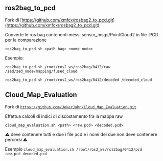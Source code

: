 ## ros2bag_to_pcd

Fork di [https://github.com/xmfcx/rosbag2_to_pcd.git](https://github.com/xmfcx/rosbag2_to_pcd.git)

Converte le ros bag contenenti messi sensor_msgs/PointCloud2 in file .PCD per la comparazione

`ros2bag_to_pcd.sh <path bag> <nome nodo>`

Esempio:

`ros2bag_to_pcd.sh /root/ros2_ws/ros2bag/0412/raw /zed/zed_node/mapping/fused_cloud`

`ros2bag_to_pcd.sh /root/ros2_ws/ros2bag/0412/decoded /decoded_cloud`

## Cloud_Map_Evaluation

Fork di [`https://github.com/JokerJohn/Cloud_Map_Evaluation.git`](`https://github.com/JokerJohn/Cloud_Map_Evaluation.git`)

Effettua calcoli di indici di discostamento fra la mappa raw

`cloud_map_evaluation.sh <path> <raw.pcd> <decoded.pcd>`

⚠️ <path> deve contenere tutti e due i file pcd e i nomi dei due non deve contenere percorsi ⚠️

Esempio
`cloud_map_evaluation.sh /root/ros2_ws/ros2bag/0412/pcd raw.pcd decoded.pcd`
